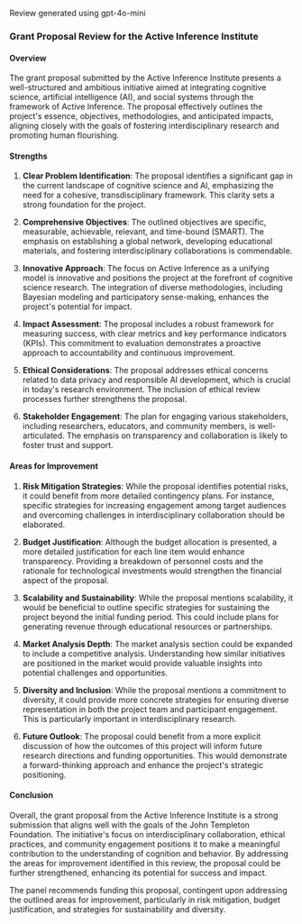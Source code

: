 Review generated using gpt-4o-mini

### Grant Proposal Review for the Active Inference Institute

#### Overview

The grant proposal submitted by the Active Inference Institute presents a well-structured and ambitious initiative aimed at integrating cognitive science, artificial intelligence (AI), and social systems through the framework of Active Inference. The proposal effectively outlines the project's essence, objectives, methodologies, and anticipated impacts, aligning closely with the goals of fostering interdisciplinary research and promoting human flourishing. 

#### Strengths

1. **Clear Problem Identification**: The proposal identifies a significant gap in the current landscape of cognitive science and AI, emphasizing the need for a cohesive, transdisciplinary framework. This clarity sets a strong foundation for the project.

2. **Comprehensive Objectives**: The outlined objectives are specific, measurable, achievable, relevant, and time-bound (SMART). The emphasis on establishing a global network, developing educational materials, and fostering interdisciplinary collaborations is commendable.

3. **Innovative Approach**: The focus on Active Inference as a unifying model is innovative and positions the project at the forefront of cognitive science research. The integration of diverse methodologies, including Bayesian modeling and participatory sense-making, enhances the project's potential for impact.

4. **Impact Assessment**: The proposal includes a robust framework for measuring success, with clear metrics and key performance indicators (KPIs). This commitment to evaluation demonstrates a proactive approach to accountability and continuous improvement.

5. **Ethical Considerations**: The proposal addresses ethical concerns related to data privacy and responsible AI development, which is crucial in today's research environment. The inclusion of ethical review processes further strengthens the proposal.

6. **Stakeholder Engagement**: The plan for engaging various stakeholders, including researchers, educators, and community members, is well-articulated. The emphasis on transparency and collaboration is likely to foster trust and support.

#### Areas for Improvement

1. **Risk Mitigation Strategies**: While the proposal identifies potential risks, it could benefit from more detailed contingency plans. For instance, specific strategies for increasing engagement among target audiences and overcoming challenges in interdisciplinary collaboration should be elaborated.

2. **Budget Justification**: Although the budget allocation is presented, a more detailed justification for each line item would enhance transparency. Providing a breakdown of personnel costs and the rationale for technological investments would strengthen the financial aspect of the proposal.

3. **Scalability and Sustainability**: While the proposal mentions scalability, it would be beneficial to outline specific strategies for sustaining the project beyond the initial funding period. This could include plans for generating revenue through educational resources or partnerships.

4. **Market Analysis Depth**: The market analysis section could be expanded to include a competitive analysis. Understanding how similar initiatives are positioned in the market would provide valuable insights into potential challenges and opportunities.

5. **Diversity and Inclusion**: While the proposal mentions a commitment to diversity, it could provide more concrete strategies for ensuring diverse representation in both the project team and participant engagement. This is particularly important in interdisciplinary research.

6. **Future Outlook**: The proposal could benefit from a more explicit discussion of how the outcomes of this project will inform future research directions and funding opportunities. This would demonstrate a forward-thinking approach and enhance the project's strategic positioning.

#### Conclusion

Overall, the grant proposal from the Active Inference Institute is a strong submission that aligns well with the goals of the John Templeton Foundation. The initiative's focus on interdisciplinary collaboration, ethical practices, and community engagement positions it to make a meaningful contribution to the understanding of cognition and behavior. By addressing the areas for improvement identified in this review, the proposal could be further strengthened, enhancing its potential for success and impact. 

The panel recommends funding this proposal, contingent upon addressing the outlined areas for improvement, particularly in risk mitigation, budget justification, and strategies for sustainability and diversity.